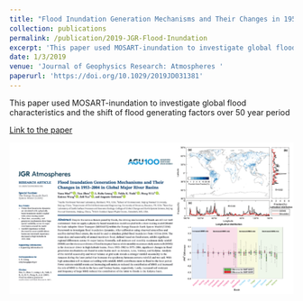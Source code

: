 ```yaml
---
title: "Flood Inundation Generation Mechanisms and Their Changes in 1953?2004 in Global Major River Basins."
collection: publications
permalink: /publication/2019-JGR-Flood-Inundation
excerpt: 'This paper used MOSART-inundation to investigate global flood characteristics and the shift of flood generating factors over 50 year period'
date: 1/3/2019
venue: 'Journal of Geophysics Research: Atmospheres '
paperurl: 'https://doi.org/10.1029/2019JD031381'
---
```

This paper used MOSART-inundation to investigate global flood characteristics and the shift of flood generating factors over 50 year period

[Link to the paper](https://doi.org/10.1029/2019JD031381)

![image](../images/papers/2019-JGR-Flood-Inundation.png)
